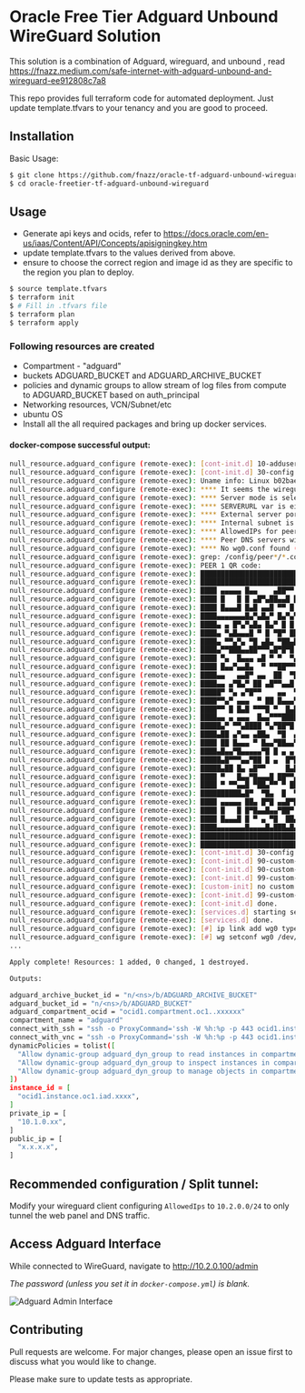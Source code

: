 # Oracle Free Tier Adguard Unbound WireGuard Solution 
This solution  is a combination of Adguard, wireguard, and unbound , read https://fnazz.medium.com/safe-internet-with-adguard-unbound-and-wireguard-ee912808c7a8 

This repo provides full terraform code for automated deployment. Just update template.tfvars to your tenancy and you are good to proceed.

## Installation

Basic Usage:

```bash
$ git clone https://github.com/fnazz/oracle-tf-adguard-unbound-wireguard.git
$ cd oracle-freetier-tf-adguard-unbound-wireguard

```

## Usage

- Generate api keys and ocids, refer to https://docs.oracle.com/en-us/iaas/Content/API/Concepts/apisigningkey.htm
- update template.tfvars to the values derived from above.
- ensure to choose the correct region and image id as they are specific to the region you plan to deploy.

```bash
$ source template.tfvars
$ terraform init
$ # Fill in .tfvars file
$ terraform plan
$ terraform apply
```
### Following resources are created
- Compartment - "adguard"
- buckets ADGUARD_BUCKET and ADGUARD_ARCHIVE_BUCKET
- policies and dynamic groups to allow stream of log files from compute to ADGUARD_BUCKET based on auth_principal
-  Networking resources, VCN/Subnet/etc
- ubuntu OS
- Install all the all required packages and bring up docker services.

#### docker-compose successful output:
```bash
null_resource.adguard_configure (remote-exec): [cont-init.d] 10-adduser: exited 0.
null_resource.adguard_configure (remote-exec): [cont-init.d] 30-config: executing...
null_resource.adguard_configure (remote-exec): Uname info: Linux b02baef25a3b 5.4.0-1037-oracle #40-Ubuntu SMP Thu Jan 14 09:19:02 UTC 2021 x86_64 x86_64 x86_64 GNU/Linux
null_resource.adguard_configure (remote-exec): **** It seems the wireguard module is already active. Skipping kernel header install and module compilation. ****
null_resource.adguard_configure (remote-exec): **** Server mode is selected ****
null_resource.adguard_configure (remote-exec): **** SERVERURL var is either not set or is set to "auto", setting external IP to auto detected value of 158.101.102.166 ****
null_resource.adguard_configure (remote-exec): **** External server port is set to 51820. Make sure that port is properly forwarded to port 51820 inside this container ****
null_resource.adguard_configure (remote-exec): **** Internal subnet is set to 10.6.0.0 ****
null_resource.adguard_configure (remote-exec): **** AllowedIPs for peers 0.0.0.0/0, ::/0 ****
null_resource.adguard_configure (remote-exec): **** Peer DNS servers will be set to 10.2.0.100 ****
null_resource.adguard_configure (remote-exec): **** No wg0.conf found (maybe an initial install), generating 1 server and 1 peer/client confs ****
null_resource.adguard_configure (remote-exec): grep: /config/peer*/*.conf: No such file or directory
null_resource.adguard_configure (remote-exec): PEER 1 QR code:
null_resource.adguard_configure (remote-exec): █████████████████████████████████████████████████████████████████
null_resource.adguard_configure (remote-exec): █████████████████████████████████████████████████████████████████
null_resource.adguard_configure (remote-exec): ████ ▄▄▄▄▄ █▄▄    ▄██▀▀ ▀▀▄▄  █▄▀▀▄█▀ ▀▀▄▄█ █▄ ███▄ ██ ▄▄▄▄▄ ████
null_resource.adguard_configure (remote-exec): ████ █   █ █ ▄█▀▄██▄▄█ ██▀▄ ▀ ▀ █ ▀ ▄▀█  ▀█ █▀ ▀▄█▄ ██ █   █ ████
null_resource.adguard_configure (remote-exec): ████ █▄▄▄█ █▄█ ▄▄█ ▀▀ █ ▀█▀ █▀ ▄▄▄  ▀▄█▄██ ▀▄█▀ █▄▀▄██ █▄▄▄█ ████
null_resource.adguard_configure (remote-exec): ████▄▄▄▄▄▄▄█▄▀▄█▄▀ █▄▀▄▀▄▀ ▀▄█ █▄█ █ █▄▀ ▀ ▀▄█▄▀ █▄▀▄█▄▄▄▄▄▄▄████
null_resource.adguard_configure (remote-exec): ████▄ ▄ █▀▄▀▄█▄ █▄▀ █ █ ▄▄▄  ▄  ▄   ▀ █▄▄██▀█▀▄▄█   ▀▄█▀▄▄▄█▄████
null_resource.adguard_configure (remote-exec): ████▄ ▀▄█▄▄▄█ ▀ █ ▀█▀ ██▀▄▄█▀▄▄▀▀█▄█ █▀▄██▄ █▄█ ▄█▄▀▀▄██▄▀▄▄ ████
null_resource.adguard_configure (remote-exec): ████▄ ▀▀▄▀▄ ▀█ ▄█▄ ▀██▄█▀█▄▀ ▀████▀▄█ ▄ ▄█ ██ █▄█ ▄▀▄ ▀█▀▀ ▄█████
null_resource.adguard_configure (remote-exec): ████▄▀▀███▄▄██▀▀▀▄█▀█▀█ ▀▄▄█▀███ ▀▀▀ █▀█▄ ▄▄▀▀  █▀  ██▄▀▄▄▀▀█████
null_resource.adguard_configure (remote-exec): ████ ▀▄  █▄▄▄ ▄█ ▀ ▀  ▀▄█▄▀ ▄▀▀▄▄▀█▀ ▄▀▄█▄▄ ██▄▄▄ ▀ █▄▄█▀█▄▄ ████
null_resource.adguard_configure (remote-exec): ████ █▄▄▀▄▄█▄  ▀ ▀▀██▀▀▀ ▀█▄██▀▄█ ▀█▀▄ ▄▄█▄▄▀▄▀ ▄ █▀▄  █ ███▀████
null_resource.adguard_configure (remote-exec): ████▄▄   ▄▄█▀ ▄▄  ██  ▀██ ▄▀██▄ ▄▀ ▀███▄█ █▀▄█▀▀█▄█▀  ▄▄ ▀▄ █████
null_resource.adguard_configure (remote-exec): ████▄▄ ▄▀█▄▀ ██ ▄█▀▀▄▄█ ▄▄▀  ▀ █▄ █▄ ▄▀▄▄███▀▀▄  ██▄███▀▄▀▄▄▄████
null_resource.adguard_configure (remote-exec): █████▀ ▀▄ ▄▀█▀▀    ▄▄  ▀ ▀██▄█▄ ▀█▄▄▄  █ ▄ █▀█▀█  ███▀  █▀▀█▀████
null_resource.adguard_configure (remote-exec): ████▀▀▄▀ ▄▄▄  ▀ ██ █▄▄▄▀██▄█▀  ▄▄▄ ▄▀▀▀█▀▀   █▀▄▀ ▄▀ ▄▄▄  ▀▀█████
null_resource.adguard_configure (remote-exec): ████▀▀ █ █▄█ ▀▀▀█ ▀  █▄█▄▀▀▀██ █▄█ ▄▄ ▀█▀▀█ ▀▄█ ▄ ▀  █▄█ ▄▄▄ ████
null_resource.adguard_configure (remote-exec): ████▄▄ ▄ ▄▄▄  █▄▄▀▀▀████▀▄▀ ▄█ ▄▄▄  ██▄▄▀ ▄  ▄▀▄▀ ▄  ▄▄▄ █▄▄▀████
null_resource.adguard_configure (remote-exec): █████▄▀ ▀▀▄████ ▀▄▀██▀█ ▄█  ▀▄█▀███▄█▀▄▄█ ▄▄▄▄▀█████▄ ▄▄█ ▄ █████
null_resource.adguard_configure (remote-exec): ████▄██ ▄▀▄▄ ▄██▄  ▀█  ▄██▀█▀▀  █▄█▀▀▄ ▄█▄ ▀▄▄█   ▀  ▀  ▀ █▄ ████
null_resource.adguard_configure (remote-exec): ████ ██ █▄▄▄ ▀ █▄▄▀██▄▄▀█   ▄▄█▄ ██▄▀ █▀ ▄  █▄█▄█ █ █▄█▄▀▀█ █████
null_resource.adguard_configure (remote-exec): ████▄█▄▄▀█▄▄▄▄▄▀█ █ ▄ ▄  ▄▄▄▀▄▄ █████▀▄█▀█▄█▄  ▄▀ ▀ ▀ ▀▄ ▄ ██████
null_resource.adguard_configure (remote-exec): █████▄█▀▀▀▄▄▀██ █ ▄  █▀█▄▀█▀▄▀▄▀▀███ ▄ ▄▀▀█▄█  ▄█▀ ▄ █▄▀▀ ▀█▄████
null_resource.adguard_configure (remote-exec): █████▄██ █▄ ▄█▀▀     █▄█▄█ ▀▀█▀▀▀ ▄▀█ █▀▄█▀▀▀▄▀▀█ █▄ ▄██▄██▀ ████
null_resource.adguard_configure (remote-exec): ████ ▀   █▄▄▀█▄▄▄█ ██▀▀▄█ █▀▀██▄▄▀█▄▀██ ▀▄██▄▄▀███▄█▄██ █  ▀▄████
null_resource.adguard_configure (remote-exec): ████ ▀ ▀▀▄▄█ ▀██▄▀▀ ▀ ██▄▄▀▀█  ▀▄███ ▀   ▀██▄▄ ▄▄█  ▀▄▄▀▀▀█  ████
null_resource.adguard_configure (remote-exec): ██████████▄█▀  ▀█▄  █  ▀▀███▄  ▄▄▄ ▀▀██▄ ▀▀████▄▀▀██ ▄▄▄ ▀ █▄████
null_resource.adguard_configure (remote-exec): ████ ▄▄▄▄▄ ██▄ █▀█ ▄▄█▀█  ▄▄▀▀ █▄█  ▀ █ ▄▄ ▄▀▀▀ ▀▄▄▄ █▄█  ▀▀█████
null_resource.adguard_configure (remote-exec): ████ █   █ █▀█▄▄█▄▄▀██▀ ▄█▀ ▀█▄ ▄▄▄▄▄ ▀▄▀█▄█▀ ▄ ▄ ▀▄  ▄▄▄▄▄▀▄████
null_resource.adguard_configure (remote-exec): ████ █▄▄▄█ █ ▀ ▄ ▀█  ██▄▀▀▄█▀ █▄█ ▀███▄▄█▄▀ ▀█▄▄▀▄█▀ █▀██▀▄█▀████
null_resource.adguard_configure (remote-exec): ████▄▄▄▄▄▄▄█▄▄▄▄█▄███▄█▄██▄█████▄█▄█▄██▄▄█▄▄▄▄▄▄██▄███▄▄▄▄▄██████
null_resource.adguard_configure (remote-exec): █████████████████████████████████████████████████████████████████
null_resource.adguard_configure (remote-exec): █████████████████████████████████████████████████████████████████
null_resource.adguard_configure (remote-exec): [cont-init.d] 30-config: exited 0.
null_resource.adguard_configure (remote-exec): [cont-init.d] 90-custom-folders: executing...
null_resource.adguard_configure (remote-exec): [cont-init.d] 90-custom-folders: exited 0.
null_resource.adguard_configure (remote-exec): [cont-init.d] 99-custom-scripts: executing...
null_resource.adguard_configure (remote-exec): [custom-init] no custom files found exiting...
null_resource.adguard_configure (remote-exec): [cont-init.d] 99-custom-scripts: exited 0.
null_resource.adguard_configure (remote-exec): [cont-init.d] done.
null_resource.adguard_configure (remote-exec): [services.d] starting services
null_resource.adguard_configure (remote-exec): [services.d] done.
null_resource.adguard_configure (remote-exec): [#] ip link add wg0 type wireguard
null_resource.adguard_configure (remote-exec): [#] wg setconf wg0 /dev/fd/63
...

Apply complete! Resources: 1 added, 0 changed, 1 destroyed.

Outputs:

adguard_archive_bucket_id = "n/<ns>/b/ADGUARD_ARCHIVE_BUCKET"
adguard_bucket_id = "n/<ns>/b/ADGUARD_BUCKET"
adguard_compartment_ocid = "ocid1.compartment.oc1..xxxxxx"
compartment_name = "adguard"
connect_with_ssh = "ssh -o ProxyCommand='ssh -W %h:%p -p 443 ocid1.instanceconsoleconnection.oc1.iad.xxx@instance-console.us-ashburn-1.oci.oraclecloud.com' ocid1.instance.oc1.iad.xxx"
connect_with_vnc = "ssh -o ProxyCommand='ssh -W %h:%p -p 443 ocid1.instanceconsoleconnection.oc1.iad.xxxx@instance-console.us-ashburn-1.oci.oraclecloud.com' -N -L localhost:5900:ocid1.instance.oc1.iad.xxx:5900 ocid1.instance.oc1.iad.xxxxx"
dynamicPolicies = tolist([
  "Allow dynamic-group adguard_dyn_group to read instances in compartment adguard",
  "Allow dynamic-group adguard_dyn_group to inspect instances in compartment adguard",
  "Allow dynamic-group adguard_dyn_group to manage objects in compartment adguard",
])
instance_id = [
  "ocid1.instance.oc1.iad.xxxx",
]
private_ip = [
  "10.1.0.xx",
]
public_ip = [
  "x.x.x.x",
]
```

## Recommended configuration / Split tunnel:

Modify your wireguard client configuring `AllowedIps` to `10.2.0.0/24` to only tunnel the web panel and DNS traffic.

## Access Adguard Interface

While connected to WireGuard, navigate to http://10.2.0.100/admin

*The password (unless you set it in `docker-compose.yml`) is blank.*

![Adguard Admin Interface](https://i.imgur.com/LG1sQBi.png)

## Contributing
Pull requests are welcome. For major changes, please open an issue first to discuss what you would like to change.

Please make sure to update tests as appropriate.
